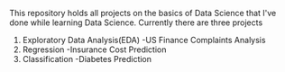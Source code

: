 This repository holds all projects on the basics of Data Science that I've done while learning Data Science. Currently there are three projects
1. Exploratory Data Analysis(EDA)
	-US Finance Complaints Analysis
2. Regression
	-Insurance Cost Prediction
3. Classification
	-Diabetes Prediction